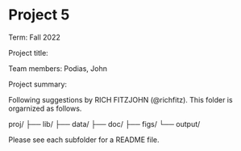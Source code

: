 # Project 5

Term: Fall 2022


Project title: 

Team members:
Podias, John

Project summary: 

Following suggestions by RICH FITZJOHN (@richfitz). This folder is orgarnized as follows.

proj/
├── lib/
├── data/
├── doc/
├── figs/
└── output/

Please see each subfolder for a README file.
 
